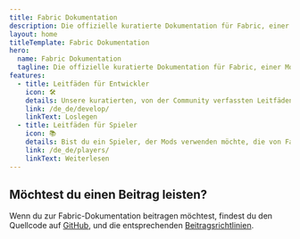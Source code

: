 ```yaml
---
title: Fabric Dokumentation
description: Die offizielle kuratierte Dokumentation für Fabric, einer Modding-Toolchain für Minecraft.
layout: home
titleTemplate: Fabric Dokumentation
hero:
  name: Fabric Dokumentation
  tagline: Die offizielle kuratierte Dokumentation für Fabric, einer Modding-Toolchain für Minecraft.
features:
  - title: Leitfäden für Entwickler
    icon: 🛠️
    details: Unsere kuratierten, von der Community verfassten Leitfäden für Entwickler decken ein breites Spektrum an Themen ab, von der Einrichtung einer Entwicklungsumgebung bis hin zu fortgeschrittenen Themen wie Rendering und Networking.
    link: /de_de/develop/
    linkText: Loslegen
  - title: Leitfäden für Spieler
    icon: 📚
    details: Bist du ein Spieler, der Mods verwenden möchte, die von Fabric unterstützt werden? Unsere Spieler-Leitfäden decken alles ab. Diese Anleitungen werden dir beim Herunterladen, Installieren und Beheben von Problemen mit Fabric-Mods helfen.
    link: /de_de/players/
    linkText: Weiterlesen
---
```


<div class="vp-doc homepage-container">

## Möchtest du einen Beitrag leisten?

Wenn du zur Fabric-Dokumentation beitragen möchtest, findest du den Quellcode auf [GitHub](https://github.com/FabricMC/fabric-docs), und die entsprechenden [Beitragsrichtlinien](/contributing).

</div>

